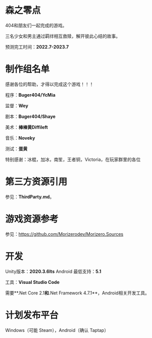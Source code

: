 # 森之零点

404和朋友们一起完成的游戏。

三名少女和男主通过羁绊相互救赎，解开彼此心结的故事。

预测完工时间：**2022.7-2023.7**

# 制作组名单

感谢各位的帮助，才得以完成这个游戏！！！

程序：**Buger404/YcMia**

监督：**Wey**

剧本：**Buger404/Shaye**

美术：**棒棒黄Diffileft**

音乐：**Noveky**

测试：**蛋黄**

特别感谢：冰棍，加冰，南笙，王者铜，Victoria，在玩家群里的各位

# 第三方资源引用

参见：**ThirdParty.md**。

# 游戏资源参考

参见：https://github.com/Morizerodev/Morizero.Sources

# 开发  

Unity版本：**2020.3.6lts**                   Android 最低支持：**5.1**

工具：**Visual Studio Code**

需要**.Net Core 2.1**和**.Net Framework 4.7.1**，Android相关开发工具。

# 计划发布平台

Windows（可能 Steam），Android（确认 Taptap）